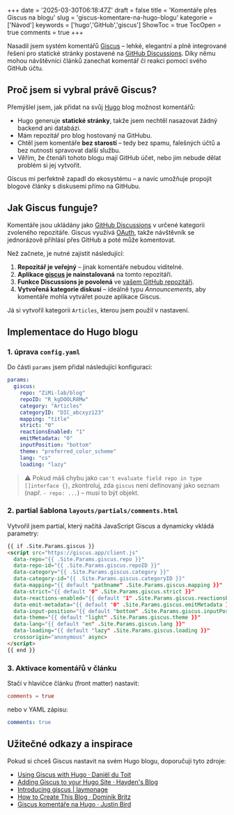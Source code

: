 +++
date = '2025-03-30T06:18:47Z'
draft = false
title = 'Komentáře přes Giscus na blogu'
slug = 'giscus-komentare-na-hugo-blogu'
kategorie = ['Návod']
keywords = ['hugo','GitHub','giscus']
ShowToc = true
TocOpen = true
comments = true
+++

Nasadil jsem systém komentářů [Giscus](https://giscus.app/cs) – lehké, elegantní a plně integrované řešení pro statické stránky postavené na [GitHub Discussions](https://docs.github.com/en/discussions). Díky němu mohou návštěvníci článků zanechat komentář či reakci pomocí svého GitHub účtu.

## Proč jsem si vybral právě Giscus?

Přemýšlel jsem, jak přidat na svůj [Hugo](https://gohugo.io) blog možnost komentářů:

- Hugo generuje **statické stránky**, takže jsem nechtěl nasazovat žádný backend ani databázi.
- Mám repozitář pro blog hostovaný na GitHubu.
- Chtěl jsem komentáře **bez starostí** – tedy bez spamu, falešných účtů a bez nutnosti spravovat další službu.
- Věřím, že čtenáři tohoto blogu mají GitHub účet, nebo jim nebude dělat problém si jej vytvořit.

Giscus mi perfektně zapadl do ekosystému – a navíc umožňuje propojit blogové články s diskusemi přímo na GitHubu.

## Jak Giscus funguje?

Komentáře jsou ukládány jako [GitHub Discussions](https://docs.github.com/en/discussions) v určené kategorii zvoleného repozitáře. Giscus využívá [OAuth](https://docs.github.com/en/developers/apps/identifying-and-authorizing-users-for-github-apps), takže návštěvník se jednorázově přihlásí přes GitHub a poté může komentovat.

Než začnete, je nutné zajistit následující:

1. **Repozitář je veřejný** – jinak komentáře nebudou viditelné.
2. **Aplikace [giscus](https://github.com/apps/giscus) je nainstalovaná** na tomto repozitáři.
3. **Funkce Discussions je povolená** ve [vašem GitHub repozitáři](https://docs.github.com/en/github/administering-a-repository/managing-repository-settings/enabling-or-disabling-github-discussions-for-a-repository).
4. **Vytvořená kategorie diskusí** – ideálně typu *Announcements*, aby komentáře mohla vytvářet pouze aplikace Giscus.

Já si vytvořil kategorii `Articles`, kterou jsem použil v nastavení.

## Implementace do Hugo blogu

### 1. úprava `config.yaml`

Do části `params` jsem přidal následující konfiguraci:

```yaml
params:
  giscus:
    repo: "ZiMi-lab/blog"
    repoID: "R_kgDOOLR8Mw"
    category: "Articles"
    categoryID: "DIC_abcxyz123"
    mapping: "title"
    strict: "0"
    reactionsEnabled: "1"
    emitMetadata: "0"
    inputPosition: "bottom"
    theme: "preferred_color_scheme"
    lang: "cs"
    loading: "lazy"
```

> ⚠️ Pokud máš chybu jako `can't evaluate field repo in type []interface {}`, zkontroluj, zda `giscus` není definovaný jako seznam (např. `- repo: ...`) – musí to být objekt.

### 2. partial šablona `layouts/partials/comments.html`

Vytvořil jsem partial, který načítá JavaScript Giscus a dynamicky vkládá parametry:

```html
{{ if .Site.Params.giscus }}
<script src="https://giscus.app/client.js"
  data-repo="{{ .Site.Params.giscus.repo }}"
  data-repo-id="{{ .Site.Params.giscus.repoID }}"
  data-category="{{ .Site.Params.giscus.category }}"
  data-category-id="{{ .Site.Params.giscus.categoryID }}"
  data-mapping="{{ default "pathname" .Site.Params.giscus.mapping }}"
  data-strict="{{ default "0" .Site.Params.giscus.strict }}"
  data-reactions-enabled="{{ default "1" .Site.Params.giscus.reactionsEnabled }}"
  data-emit-metadata="{{ default "0" .Site.Params.giscus.emitMetadata }}"
  data-input-position="{{ default "bottom" .Site.Params.giscus.inputPosition }}"
  data-theme="{{ default "light" .Site.Params.giscus.theme }}"
  data-lang="{{ default "en" .Site.Params.giscus.lang }}"
  data-loading="{{ default "lazy" .Site.Params.giscus.loading }}"
  crossorigin="anonymous" async>
</script>
{{ end }}
```

### 3. Aktivace komentářů v článku

Stačí v hlavičce článku (front matter) nastavit:

```toml
comments = true
```

nebo v YAML zápisu:

```yaml
comments: true
```

## Užitečné odkazy a inspirace

Pokud si chceš Giscus nastavit na svém Hugo blogu, doporučuji tyto zdroje:

- [Using Giscus with Hugo · Daniël du Toit](https://danieldutoit.net/posts/2024/hugo-using-giscus-2024-09-09/)
- [Adding Giscus to your Hugo Site · Hayden's Blog](https://blog.mrhaydendp.com/posts/adding-giscus-to-hugo-site/)
- [Introducing giscus | laymonage](https://laymonage.com/posts/giscus)
- [How to Create This Blog · Dominik Britz](https://dominikbritz.com/posts/how-to-create-this-blog/)
- [Giscus komentáře na Hugo · Justin Bird](https://justinjbird.com/blog/2023/adding-comments-to-a-hugo-site-using-giscus/)
